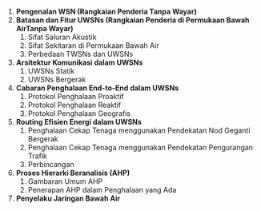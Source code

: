 
1. **Pengenalan WSN (Rangkaian Penderia Tanpa Wayar)**
2. **Batasan dan Fitur UWSNs (Rangkaian Penderia di Permukaan Bawah AirTanpa Wayar)**
	1. Sifat Saluran Akustik
	2. Sifat Sekitaran di Permukaan Bawah Air
	3. Perbedaan TWSNs dan UWSNs
3. **Arsitektur Komunikasi dalam UWSNs**
	1. UWSNs Statik
	2. UWSNs Bergerak
4. **Cabaran Penghalaan End-to-End dalam UWSNs**
	1. Protokol Penghalaan Proaktif
	2. Protokol Penghalaan Reaktif
	3. Protokol Penghalaan Geografis
5. **Routing Efisien Energi dalam UWSNs**
	1. Penghalaan Cekap Tenaga menggunakan Pendekatan Nod Geganti Bergerak
	2. Penghalaan Cekap Tenaga menggunakan Pendekatan Pengurangan Trafik
	3. Perbincangan
6. **Proses Hierarki Beranalisis (AHP)**
	1. Gambaran Umum AHP
	2. Penerapan AHP dalam Penghalaan yang Ada
7. **Penyelaku Jaringan Bawah Air**